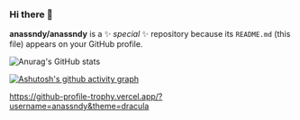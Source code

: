 ### Hi there 👋


**anassndy/anassndy** is a ✨ _special_ ✨ repository because its `README.md` (this file) appears on your GitHub profile.
<!--
Here are some ideas to get you started:

- 🔭 I’m currently working on ...
- 🌱 I’m currently learning ...
- 👯 I’m looking to collaborate on ...
- 🤔 I’m looking for help with ...
- 💬 Ask me about ...
- 📫 How to reach me: ...
- 😄 Pronouns: ...
- ⚡ Fun fact: ...
-->
![Anurag's GitHub stats](https://github-readme-stats.vercel.app/api?username=anassndy&show_icons=true&theme=radical)

[![Ashutosh's github activity graph](https://activity-graph.herokuapp.com/graph?username=anassndy&theme=github)](https://github.com/ashutosh00710/github-readme-activity-graph)

https://github-profile-trophy.vercel.app/?username=anassndy&theme=dracula
